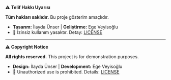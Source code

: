 ⚠️ **Telif Hakkı Uyarısı**

**Tüm hakları saklıdır.** Bu proje gösterim amaçlıdır.
- **Tasarım:** İlayda Ünser | **Geliştirme:** Ege Veyisoğlu
- 🚫 İzinsiz kullanım yasaktır. Detay: [LICENSE](LICENSE)

---

⚠️ **Copyright Notice**

**All rights reserved.** This project is for demonstration purposes.
- **Design:** İlayda Ünser | **Development:** Ege Veyisoğlu
- 🚫 Unauthorized use is prohibited. Details: [LICENSE](LICENSE)
